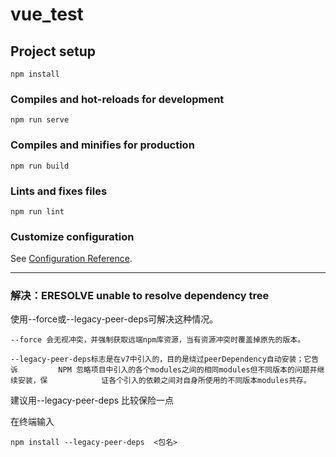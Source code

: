 # vue_test

## Project setup
```
npm install
```

### Compiles and hot-reloads for development
```
npm run serve
```

### Compiles and minifies for production
```
npm run build
```

### Lints and fixes files
```
npm run lint
```

### Customize configuration
See [Configuration Reference](https://cli.vuejs.org/config/).


---
### 解决：ERESOLVE unable to resolve dependency tree
使用--force或--legacy-peer-deps可解决这种情况。

    --force 会无视冲突，并强制获取远端npm库资源，当有资源冲突时覆盖掉原先的版本。
    
    --legacy-peer-deps标志是在v7中引入的，目的是绕过peerDependency自动安装；它告诉         NPM 忽略项目中引入的各个modules之间的相同modules但不同版本的问题并继续安装，保            证各个引入的依赖之间对自身所使用的不同版本modules共存。

 建议用--legacy-peer-deps 比较保险一点

在终端输入
```
npm install --legacy-peer-deps  <包名>
```



